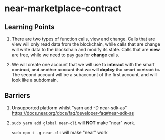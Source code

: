 # near-marketplace-contract

## Learning Points

1. There are two types of function calls, view and change. Calls that are view will only read data from the blockchain, while calls that are change will write data to the blockchain and modify its state. Calls that are __view__ are free, while we need to pay gas for __change__ calls.

2. We will create one account that we will use to __interact__ with the smart contract, and another account that we will __deploy__ the smart contract to. The second account will be a subaccount of the first account, and will look like a subdomain.

## Barriers

1. Unsupported platform whilst "yarn add -D near-sdk-as"
https://docs.near.org/docs/faq/developer-faq#near-sdk-as

2. ```sudo yarn add global near-cli``` will __NOT__ make "near" work.

    ```sudo npm i -g near-cli``` will make "near" work 